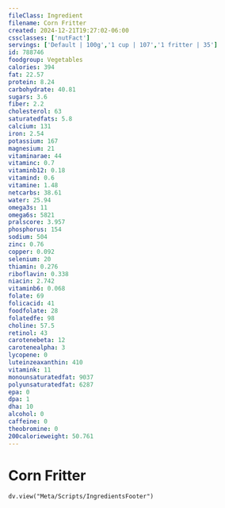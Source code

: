 ```yaml
---
fileClass: Ingredient
filename: Corn Fritter
created: 2024-12-21T19:27:02-06:00
cssclasses: ['nutFact']
servings: ['Default | 100g','1 cup | 107','1 fritter | 35']
id: 788746
foodgroup: Vegetables
calories: 394
fat: 22.57
protein: 8.24
carbohydrate: 40.81
sugars: 3.6
fiber: 2.2
cholesterol: 63
saturatedfats: 5.8
calcium: 131
iron: 2.54
potassium: 167
magnesium: 21
vitaminarae: 44
vitaminc: 0.7
vitaminb12: 0.18
vitamind: 0.6
vitamine: 1.48
netcarbs: 38.61
water: 25.94
omega3s: 11
omega6s: 5821
pralscore: 3.957
phosphorus: 154
sodium: 504
zinc: 0.76
copper: 0.092
selenium: 20
thiamin: 0.276
riboflavin: 0.338
niacin: 2.742
vitaminb6: 0.068
folate: 69
folicacid: 41
foodfolate: 28
folatedfe: 98
choline: 57.5
retinol: 43
carotenebeta: 12
carotenealpha: 3
lycopene: 0
luteinzeaxanthin: 410
vitamink: 11
monounsaturatedfat: 9037
polyunsaturatedfat: 6287
epa: 0
dpa: 1
dha: 10
alcohol: 0
caffeine: 0
theobromine: 0
200calorieweight: 50.761
---
```


# Corn Fritter

```dataviewjs
dv.view("Meta/Scripts/IngredientsFooter")
```